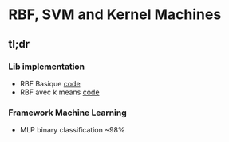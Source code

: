 # RBF, SVM and Kernel Machines

## tl;dr

### Lib implementation

* RBF Basique [code](../part2/Unity_dll/Unity_dll/Source.cpp#L130)
* RBF avec k means [code](../part2/ConsoleApplication/ConsoleApplication/ConsoleApplication.cpp#L168)

### Framework Machine Learning

* MLP binary classification ~98%
